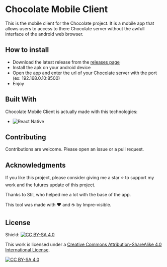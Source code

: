 # Chocolate Mobile Client

This is the mobile client for the Chocolate project. It is a mobile app that allows users to access to there Chocolate server without the awfull interface of the android web browser.

## How to install
* Download the latest release from the [releases page](https://github.com/ChocolateApp/ChocolateMobileClient/releases/latest)
* Install the apk on your android device
* Open the app and enter the url of your Chocolate server with the port (ex: 192.168.0.10:8500)
* Enjoy

## Built With
Chocolate Mobile Client is actually made with this technologies:
* ![React Native](https://img.shields.io/badge/react_native-%2320232a.svg?style=for-the-badge&logo=react&logoColor=%2361DAFB)

## Contributing
Contributions are welcome. Please open an issue or a pull request.

## Acknowledgments
If you like this project, please consider giving me a star ⭐ to support my work and the futures update of this project.  

Thanks to Stil, who helped me a lot with the base of the app.  

This tool was made with ❤ and ☕ by Impre-visible.

## License

Shield: [![CC BY-SA 4.0][cc-by-sa-shield]][cc-by-sa]

This work is licensed under a
[Creative Commons Attribution-ShareAlike 4.0 International License][cc-by-sa].

[![CC BY-SA 4.0][cc-by-sa-image]][cc-by-sa]

[cc-by-sa]: http://creativecommons.org/licenses/by-sa/4.0/
[cc-by-sa-image]: https://licensebuttons.net/l/by-sa/4.0/88x31.png
[cc-by-sa-shield]: https://img.shields.io/badge/License-CC%20BY--SA%204.0-lightgrey.svg
